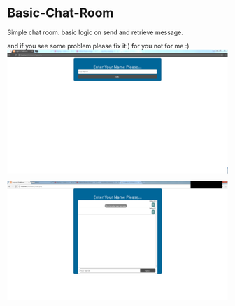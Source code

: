# Basic-Chat-Room
Simple chat room. basic logic on send and retrieve message.

and if you see some problem please fix it:) for you not for me :)
![](1.png)

![](2.png)

